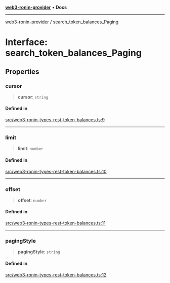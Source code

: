 [**web3-ronin-provider**](../README.md) • **Docs**

***

[web3-ronin-provider](../globals.md) / search\_token\_balances\_Paging

# Interface: search\_token\_balances\_Paging

## Properties

### cursor

> **cursor**: `string`

#### Defined in

[src/web3-ronin-types-rest-token-balances.ts:9](https://github.com/chuacw/web3-ronin-provider/blob/7646ce38176c1dab59363eef0869f2efa34d498b/src/web3-ronin-types-rest-token-balances.ts#L9)

***

### limit

> **limit**: `number`

#### Defined in

[src/web3-ronin-types-rest-token-balances.ts:10](https://github.com/chuacw/web3-ronin-provider/blob/7646ce38176c1dab59363eef0869f2efa34d498b/src/web3-ronin-types-rest-token-balances.ts#L10)

***

### offset

> **offset**: `number`

#### Defined in

[src/web3-ronin-types-rest-token-balances.ts:11](https://github.com/chuacw/web3-ronin-provider/blob/7646ce38176c1dab59363eef0869f2efa34d498b/src/web3-ronin-types-rest-token-balances.ts#L11)

***

### pagingStyle

> **pagingStyle**: `string`

#### Defined in

[src/web3-ronin-types-rest-token-balances.ts:12](https://github.com/chuacw/web3-ronin-provider/blob/7646ce38176c1dab59363eef0869f2efa34d498b/src/web3-ronin-types-rest-token-balances.ts#L12)
